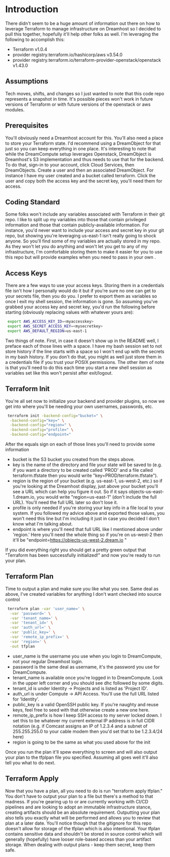 # Introduction
There didn't seem to be a huge amount of information out there on how to leverage Terraform to manage infrastructure on Dreamhost so I decided to pull this together, hopefully it'll help other folks as well. I'm leveraging the following to accomplish this:

* Terraform v1.0.4
* provider registry.terraform.io/hashicorp/aws v3.54.0
* provider registry.terraform.io/terraform-provider-openstack/openstack v1.43.0

## Assumptions
Tech moves, shifts, and changes so I just wanted to note that this code repo represents a snapshot in time. It's possible pieces won't work in future versions of Terraform or with future versions of the openstack or aws modules.

## Prerequisites
You'll obviously need a Dreamhost account for this. You'll also need a place to store your Terraform state. I'd recommend using a DreamObject for that just so you can keep everything in one place. It's interesting to note that while the DreamCompute setup leverages Openstack, DreamObject is Dreamhost's S3 implementation and thus needs to use that for the backend. To do that, sign-in to your account, click Cloud Services, then DreamObjects. Create a user and then an associated DreamObject. For instance I have my user created and a bucket called terraform. Click the user and copy both the access key and the secret key, you'll need them for access. 

## Coding Standard
Some folks won't include any variables associated with Terraform in their git repo. I like to split up my variables into those that contain privileged information and those that contain publicly-available information. For instance, you'd never want to include your access and secret key in your git repo, but showing you're leveraging us-east-1 isn't really going to shock anyone. So you'll find some of my variables are actually stored in my repo. As they won't let you do anything and won't let you get to any of my infrastructure, I'm comfortable storing them to make it easier for you to use this repo but will provide examples when you need to pass in your own . 

## Access Keys
There are a few ways to use your access keys. Storing them in a credentials file isn't how I personally would do it but if you're sure no one can get to your secrets file, then you do you. I prefer to export them as variables so once I exit my shell session, the information is gone. So assuming you've grabbed your access key and secret key, you'd run the following before starting (obviously replacing values with whatever yours are):
```bash
 export AWS_ACCESS_KEY_ID=<myaccesskey>
 export AWS_SECRET_ACCESS_KEY=<mysecretkey>
 export AWS_DEFAULT_REGION=us-east-1
```
Two things of note. First, in case it doesn't show up in the README well, I preface each of those lines with a space. I have my bash session set to not store history if the line starts with a space so I won't end up with the secrets in my bash history. If you don't do that, you might as well just store them in a credentials file if you trust your POSIX permissions. The other item of note is that you'll need to do this each time you start a new shell session as variables set like this won't persist after exit/logout. 

## Terraform Init
You're all set now to initialize your backend and provider plugins, so now we get into where you'll be needing your own usernames, passwords, etc. 
```bash
 terraform init -backend-config="bucket=" \
  -backend-config="key=" \
  -backend-config="region=" \
  -backend-config="profile=" \
  -backend-config="endpoint="
```
After the equals sign on each of those lines you'll need to provide some information
* bucket is the S3 bucket you created from the steps above.
* key is the name of the directory and file your state will be saved to (e.g. if you want a directory to be created called 'PROD' and a file called terraform.tfstate then you would write "key=PROD/terraform.tfstate").
* region is the region of your bucket (e.g. us-east-1, us-west-2, etc.) so if you're looking at the Dreamhost display, just above your bucket you'll see a URL which can help you figure it out. So if it says objects-us-east-1.dream.io, you would write "region=us-east-1" (don't include the full URL). You'll need the full URL later so don't lose it. 
* profile is only needed if you're storing your key info in a file local to your system. If you followed my advice above and exported those values, you won't need this line but I'm including it just in case you decided I don't know what I'm talking about. 
* endpoint is where you'll need that full URL like I mentioned above under 'region.' Here you'll need the whole thing so if you're on us-west-2 then it'll be "endpoint=https://objects-us-west-2.dream.io "

If you did everything right you should get a pretty green output that "Terraform has been successfully initialized!" and now you're ready to run your plan. 

## Terraform Plan
Time to output a plan and make sure you like what you see. Same deal as above, I've created variables for anything I don't want checked into source control
```bash
 terraform plan -var 'user_name=' \
  -var 'password=' \
  -var 'tenant_name=' \
  -var 'tenant_id=' \
  -var 'auth_url=' \
  -var 'public_key=' \
  -var 'remote_ip_prefix=' \
  -var 'region=' \
  -out tfplan
```
* user_name is the username you use when you login to DreamCompute, not your regular Dreamhost login.
* password is the same deal as username, it's the password you use for DreamCompute.
* tenant_name is available once you're logged in to DreamCompute. Look in the upper left corner and you should see dhc followed by some digits.
* tenant_id is under Identity -> Projects and is listed as 'Project ID'. 
* auth_url is under Compute -> API Access. You'll use the full URL listed for 'Identity'.
* public_key is a valid OpenSSH public key. If you're naughty and reuse keys, feel free to seed with that otherwise create a new one here. 
* remote_ip_prefix is how I keep SSH access to my server locked down. I set this to be whatever my current external IP address is in full CIDR notation (e.g. if Comcast assigns an IP of 1.2.3.4 and a subnet of 255.255.255.0 to your cable modem then you'd set that to be 1.2.3.4/24 here)
* region is going to be the same as what you used above for the init

Once you run the plan it'll spew everything to screen and will also output your plan to the tfplpan file you specified. Assuming all goes well it'll also tell you what to do next.

## Terraform Apply
Now that you have a plan, all you need to do is run "terraform apply tfplan." You don't have to output your plan to a file but there's a method to that madness. If you're gearing up to or are currently working with CI/CD pipelines and are looking to adopt an immutable infrastructure stance, creating artifacts should be an absolute requirement. Outputting your plan also tells you exactly what will be performed and allows you to review that plan at a later date. You'll notice though that the gitignore for this repo doesn't allow for storage of the tfplan which is also intentional. Your tfplan contains sensitive data and shouldn't be stored in source control which will generally (hopefully) have looser role-based access than your artifact storage. When dealing with output plans - keep them secret, keep them safe. 